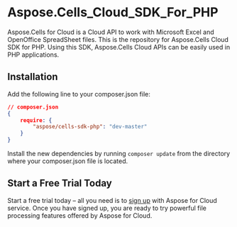 # Aspose.Cells_Cloud_SDK_For_PHP
Aspose.Cells for Cloud is a Cloud API to work with Microsoft Excel and OpenOffice SpreadSheet files. This is the repository for Aspose.Cells Cloud SDK for PHP. Using this SDK, Aspose.Cells Cloud APIs can be easily used in PHP applications.

Installation
----------------------------------

Add the following line to your composer.json file:

```json
// composer.json
{
    require: {
        "aspose/cells-sdk-php": "dev-master"
    }
}
```

Install the new dependencies by running `composer update` from the directory where your composer.json file is located.

Start a Free Trial Today
------------------------

Start a free trial today – all you need is to [sign up](https://cloud.aspose.com/SignUp) with Aspose for Cloud service. Once you have signed up, you are ready to try powerful file processing features offered by Aspose for Cloud.


